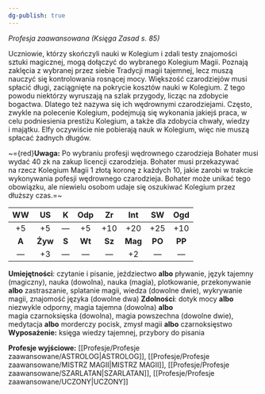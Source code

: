 ```yaml
---
dg-publish: true
---
```

*Profesja zaawansowana (Księga Zasad s. 85)*

Uczniowie, którzy skończyli nauki w Kolegium i zdali testy znajomości sztuki magicznej, mogą dołączyć do wybranego Kolegium Magii. Poznają zaklęcia z wybranej przez siebie Tradycji magii tajemnej, lecz muszą nauczyć się kontrolowania rosnącej mocy. Większość czarodziejów musi spłacić długi, zaciągnięte na pokrycie kosztów nauki w Kolegium. Z tego powodu niektórzy wyruszają na szlak przygody, licząc na zdobycie bogactwa. Dlatego też nazywa się ich wędrownymi czarodziejami. Często, zwykle na polecenie Kolegium, podejmują się wykonania jakiejś praca, w celu podniesienia prestiżu Kolegium, a także dla zdobycia chwały, wiedzy i majątku. Elfy oczywiście nie pobierają nauk w Kolegium, więc nie muszą spłacać żadnych długów.

~={red}**Uwaga:** Po wybraniu profesji wędrownego czarodzieja Bohater musi wydać 40 zk na zakup licencji czarodzieja. Bohater musi przekazywać na rzecz Kolegium Magii 1 złotą koronę z każdych 10, jakie zarobi w trakcie wykonywania pofesji wędrownego czarodzieja. Bohater może unikać tego obowiązku, ale niewielu osobom udaje się oszukiwać Kolegium przez dłuższy czas.=~

|  WW   |   US    |   K   |  Odp   |   Zr   |   Int   |   SW   |  Ogd   |
|:-----:|:-------:|:-----:|:------:|:------:|:-------:|:------:|:------:|
|  +5   |   +5    |   —   |   +5   |  +10   |   +20   |  +25   |  +10   |
| **A** | **Żyw** | **S** | **Wt** | **Sz** | **Mag** | **PO** | **PP** |
|   —   |   +3    |   —   |   —    |   —    |   +2    |   —    |   —    |

**Umiejętności**: czytanie i pisanie, jeździectwo **albo** pływanie, język tajemny (magiczny), nauka (dowolna), nauka (magia), plotkowanie, przekonywanie **albo** zastraszanie, splatanie magii, wiedza (dowolne dwie), wykrywanie magii, znajomość języka (dowolne dwa)
**Zdolności**: dotyk mocy **albo** niezwykle odporny, magia tajemna (dowolna) **albo** magia czarnoksięska (dowolna), magia powszechna (dowolne dwie), medytacja **albo** morderczy pocisk, zmysł magii **albo** czarnoksięstwo
**Wyposażenie:** księga wiedzy tajemnej, przybory do pisania

**Profesje wyjściowe:** [[Profesje/Profesje zaawansowane/ASTROLOG\|ASTROLOG]], [[Profesje/Profesje zaawansowane/MISTRZ MAGII\|MISTRZ MAGII]], [[Profesje/Profesje zaawansowane/SZARLATAN\|SZARLATAN]], [[Profesje/Profesje zaawansowane/UCZONY\|UCZONY]]